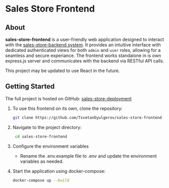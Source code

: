 # Sales Store Frontend

## About
**sales-store-frontend** is a user-friendly web application designed to interact with the [sales-store-backend system](https://github.com/TsvetanDyulgerov/sales-store-backend). 
It provides an intuitive interface with dedicated authenticated views for both `admin` and `user` roles, allowing for a seamless and secure experiance.
The frontend works standalone in is own express.js server and communicates with the backend via RESTful API calls.

This project may be updated to use React in the future.

## Getting Started

The full project is hosted on GitHub: [sales-store-deployment](https://github.com/TsvetanDyulgerov/sales-store-deployment)

1. To use this frontend on its own, clone the repository:
   ```bash
   git clone https://github.com/TsvetanDyulgerov/sales-store-frontend
    ```
   
2. Navigate to the project directory:
    ```bash
     cd sales-store-frontend
   ```
   
3. Configure the environment variables
    - Rename the .env.example file to .env and update the environment variables as needed.


4. Start the application using docker-compose:
    ```bash
    docker-compose up --build
    ```